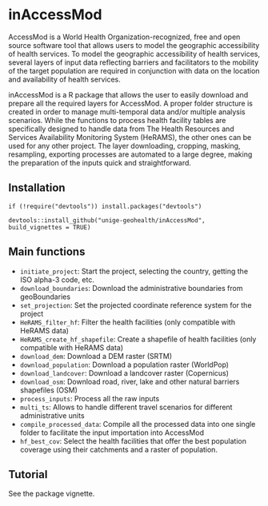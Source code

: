 # inAccessMod
AccessMod is a World Health Organization-recognized, free and open source software tool that allows users to model the geographic accessibility of health services. 
To model the geographic accessibility of health services, several layers of input data reflecting barriers and facilitators to the mobility of the target population 
are required in conjunction with data on the location and availability of health services. 

inAccessMod is a R package that allows the user to easily download and prepare all the required layers for AccessMod. A proper folder structure is created in order 
to manage multi-temporal data and/or multiple analysis scenarios. While the functions to process health facility tables are specifically designed to handle data
from The Health Resources and Services Availability Monitoring System (HeRAMS), the other ones can be used for any other project. The layer downloading, cropping, 
masking, resampling, exporting processes are automated to a large degree, making the preparation of the inputs quick and straightforward. 

## Installation
```
if (!require("devtools")) install.packages("devtools")

devtools::install_github("unige-geohealth/inAccessMod", build_vignettes = TRUE)
```

## Main functions
* `initiate_project`: Start the project, selecting the country, getting the ISO alpha-3 code, etc.
* `download_boundaries`: Download the administrative boundaries from geoBoundaries
* `set_projection`: Set the projected coordinate reference system for the project
* `HeRAMS_filter_hf`: Filter the health facilities (only compatible with HeRAMS data)
* `HeRAMS_create_hf_shapefile`: Create a shapefile of health facilities (only compatible with HeRAMS data)
* `download_dem`: Download a DEM raster (SRTM)
* `download_population`: Download a population raster (WorldPop)
* `download_landcover`: Download a landcover raster (Copernicus)
* `download_osm`: Download road, river, lake and other natural barriers shapefiles (OSM)
* `process_inputs`: Process all the raw inputs
* `multi_ts`: Allows to handle different travel scenarios for different administrative units
* `compile_processed_data`: Compile all the processed data into one single folder to facilitate the input importation into AccessMod
* `hf_best_cov`: Select the health facilities that offer the best population coverage using their catchments and a raster of population.

## Tutorial
See the package vignette.
